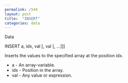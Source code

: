 ```yaml
---
permalink: /544
layout: post
title:  "INSERT"
categories: data
---
```

Data

INSERT a, idx, val [, val [, ...]]]

Inserts the values to the specified array at the position idx.


* a - An array-variable.
* idx - Position in the array.
* val - Any value or expression.

